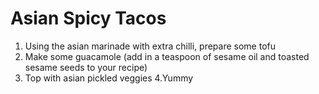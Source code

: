 # Asian Spicy Tacos

1. Using the asian marinade with extra chilli, prepare some tofu
2. Make some guacamole (add in a teaspoon of sesame oil and toasted sesame seeds to your recipe)
3. Top with asian pickled veggies
4.Yummy

